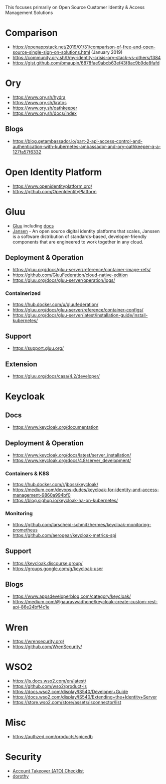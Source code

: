 This focuses primarily on Open Source Customer Identity & Access Management Solutions

# Comparison
- https://openappstack.net/2019/01/31/comparison-of-free-and-open-source-single-sign-on-solutions.html (January 2019)
- https://community.ory.sh/t/my-identity-crisis-ory-stack-vs-others/1384
- https://gist.github.com/bmaupin/6878fae9abcb63ef43f8ac9b9de8fafd

# Ory
- https://www.ory.sh/hydra
- https://www.ory.sh/kratos
- https://www.ory.sh/oathkeeper
- https://www.ory.sh/docs/index

## Blogs
- https://blog.getambassador.io/part-2-api-access-control-and-authentication-with-kubernetes-ambassador-and-ory-oathkeeper-q-a-127fa57f6332

# Open Identity Platform 
- https://www.openidentityplatform.org/ 
- https://github.com/OpenIdentityPlatform

# Gluu
- [Gluu](https://gluu.org/) including [docs](https://gluu.org/docs/)
- [Jansen](https://github.com/JanssenProject/jans) - An open source digital identity platforms that scales, Janssen is a software distribution of standards-based, developer-friendly components that are engineered to work together in any cloud.

## Deployment & Operation
- https://gluu.org/docs/gluu-server/reference/container-image-refs/
- https://github.com/GluuFederation/cloud-native-edition
- https://gluu.org/docs/gluu-server/operation/logs/

### Containerized
- https://hub.docker.com/u/gluufederation/
- https://gluu.org/docs/gluu-server/reference/container-configs/
- https://gluu.org/docs/gluu-server/latest/installation-guide/install-kubernetes/

## Support
- https://support.gluu.org/

## Extension
- https://gluu.org/docs/casa/4.2/developer/

# Keycloak
## Docs
- https://www.keycloak.org/documentation

## Deployment & Operation
- https://www.keycloak.org/docs/latest/server_installation/
- https://www.keycloak.org/docs/4.8/server_development/

### Containers & K8S
- https://hub.docker.com/r/jboss/keycloak/
- https://medium.com/devops-dudes/keycloak-for-identity-and-access-management-9860a994bf0
- https://blog.sighup.io/keycloak-ha-on-kubernetes/

### Monitoring
- https://github.com/larscheid-schmitzhermes/keycloak-monitoring-prometheus
- https://github.com/aerogear/keycloak-metrics-spi

## Support
- https://keycloak.discourse.group/
- https://groups.google.com/g/keycloak-user

## Blogs
- https://www.appsdeveloperblog.com/category/keycloak/
- https://medium.com/@gauravwadhone/keycloak-create-custom-rest-api-86e24bff4c1e

# Wren
- https://wrensecurity.org/
- https://github.com/WrenSecurity/

# WSO2
- https://is.docs.wso2.com/en/latest/
- https://github.com/wso2/product-is
- https://docs.wso2.com/display/IS540/Developer+Guide
- https://docs.wso2.com/display/IS540/Extending+the+Identity+Server
- https://store.wso2.com/store/assets/isconnector/list

# Misc
- https://authzed.com/products/spicedb

# Security
- [Account Takeover (ATO) Checklist](https://github.com/magoo/ato-checklist/blob/master/README.md)
- [dorothy](https://github.com/elastic/dorothy)
